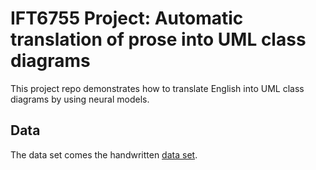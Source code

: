 # IFT6755 Project: Automatic translation of prose into UML class diagrams
This project repo demonstrates how to translate English into UML class diagrams by using neural models.

## Data
The data set comes the handwritten [data set](https://github.com/XsongyangX/UML-hand-class-diagrams).